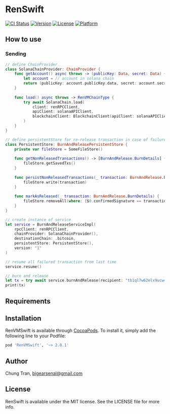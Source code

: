# RenSwift

[![CI Status](https://img.shields.io/travis/p2p-org/RenSwift.svg?style=flat)](https://travis-ci.org/p2p-org/RenSwift)
[![Version](https://img.shields.io/cocoapods/v/RenSwift.svg?style=flat)](https://cocoapods.org/pods/RenSwift)
[![License](https://img.shields.io/cocoapods/l/RenSwift.svg?style=flat)](https://cocoapods.org/pods/RenSwift)
[![Platform](https://img.shields.io/cocoapods/p/RenSwift.svg?style=flat)](https://cocoapods.org/pods/RenSwift)

## How to use
### Sending
```swift
// define ChainProvider
class SolanaChainProvider: ChainProvider {
    func getAccount() async throws -> (publicKey: Data, secret: Data) {
        let account = // account in solana chain
        return (publicKey: account.publicKey.data, secret: account.secretKey)
    }
    
    func load() async throws -> RenVMChainType {
        try await SolanaChain.load(
            client: renRPCClient,
            apiClient: solanaAPIClient,
            blockchainClient: BlockchainClient(apiClient: solanaAPIClient)
        )
    }
}

// define persistentStore for re-release transaction in case of failure
class PersistentStore: BurnAndReleasePersistentStore {
    private var fileStore = SomeFileStore()
    
    func getNonReleasedTransactions() -> [BurnAndRelease.BurnDetails] {
        fileStore.getSavedTxs()
    }
    
    func persistNonReleasedTransactions(_ transaction: BurnAndRelease.BurnDetails) {
        fileStore.write(transaction)
    }
    
    func markAsReleased(_ transaction: BurnAndRelease.BurnDetails) {
        fileStore.removeAll(where: {$0.confirmedSignature == transaction.confirmedSignature})
    }
}

// create instance of service
let service = BurnAndReleaseServiceImpl(
    rpcClient: renRPCClient,
    chainProvider: SolanaChainProvider(),
    destinationChain: .bitcoin,
    persistentStore: PersistentStore(),
    version: "1"
)

// resume all failured transaction from last time
service.resume()

// burn and release
let tx = try await service.burnAndRelease(recipient: "tb1ql7w62elx9ucw4pj5lgw4l028hmuw80sndtntxt", amount: 0.0001.toLamport(decimals: 8)) // 0.0001 renBTC
print(tx)

```

## Requirements

## Installation

RenVMSwift is available through [CocoaPods](https://cocoapods.org). To install
it, simply add the following line to your Podfile:

```ruby
pod 'RenVMSwift', '~> 2.0.1'
```

## Author

Chung Tran, bigearsenal@gmail.com

## License

RenSwift is available under the MIT license. See the LICENSE file for more info.
